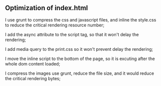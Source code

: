 ## Optimization of index.html

 I use grunt to compress the css and javascript files, and inline the style.css to reduce the critical rendering resource number;

 I add the async attribute to the script tag, so that it won't delay the rendering; 

 I add media query to the print.css so it won't prevent delay the rendering;

 I move the inline script to the bottom of the page, so it is excuting after the whole dom content loaded;

 I compress the images use grunt, reduce the file size, and it would reduce the critical rendering bytes;